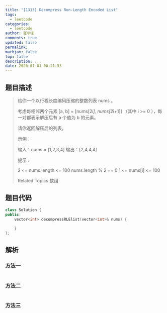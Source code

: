 ```yaml
---
title: "[1313] Decompress Run-Length Encoded List"
tags:
  - leetcode
categories:
  - leetcode
author: 张学志
comments: true
updated: false
permalink:
mathjax: false
top: false
description: ...
date: 2020-01-01 00:21:53
---
```


## 题目描述

> 给你一个以行程长度编码压缩的整数列表 nums 。 
> 
> 考虑每相邻两个元素 [a, b] = [nums[2*i], nums[2*i+1]] （其中 i >= 0 ），每一对都表示解压后有 a 个值为 b 的元素。 
> 
> 请你返回解压后的列表。 
> 
> 
> 
> 示例： 
> 
> 输入：nums = [1,2,3,4]
> 输出：[2,4,4,4]
> 
> 
> 
> 
> 提示： 
> 
> 
> 2 <= nums.length <= 100 
> nums.length % 2 == 0 
> 1 <= nums[i] <= 100 
> 
> Related Topics 数组

## 题目代码

```cpp
class Solution {
public:
    vector<int> decompressRLElist(vector<int>& nums) {
        
    }
};
```

## 解析

### 方法一

```cpp

```

### 方法二

```cpp

```

### 方法三

```cpp

```

